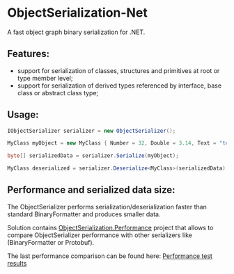 ObjectSerialization-Net
===========

A fast object graph binary serialization for .NET.

## Features:
* support for serialization of classes, structures and primitives at root or type member level;
* support for serialization of derived types referenced by interface, base class or abstract class type;

## Usage:

```c#
IObjectSerializer serializer = new ObjectSerializer();

MyClass myObject = new MyClass { Number = 32, Double = 3.14, Text = "test" };

byte[] serializedData = serializer.Serialize(myObject);

MyClass deserialized = serializer.Deserialize<MyClass>(serializedData);
```

## Performance and serialized data size:

The ObjectSerializer performs serialization/deserialization faster than standard BinaryFormatter and produces smaller data.

Solution contains [ObjectSerialization.Performance](https://github.com/Suremaker/ObjectSerialization-Net/tree/master/ObjectSerialization.Performance) project that allows to compare ObjectSerializer performance with other serializers like (BinaryFormatter or Protobuf).

The last performance comparison can be found here: [Performance test results](https://github.com/Suremaker/ObjectSerialization-Net/blob/master/PerformanceResults/results_2013-02-01_17.55.51.html)


 